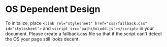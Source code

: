 # OS Dependent Design
To initalize, place `<link rel="stylesheet" href="css/fallback.css" id="stylesheet">` and `<script src="path\to\odd.js"></script>` in your document.
Please create a fallback.css file so that if the script can't detect the OS your page still looks decent.
